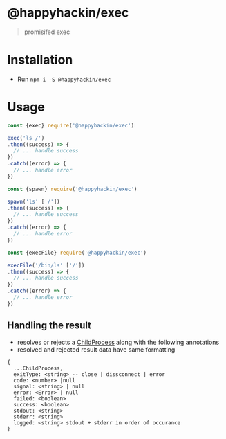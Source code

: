 # @happyhackin/exec
> promisifed exec

# Installation
* Run `npm i -S @happyhackin/exec`

# Usage
``` javascript
const {exec} require('@happyhackin/exec')

exec('ls /')
.then((success) => {
  // ... handle success
})
.catch((error) => {
  // ... handle error
})
```

``` javascript
const {spawn} require('@happyhackin/exec')

spawn('ls' ['/'])
.then((success) => {
  // ... handle success
})
.catch((error) => {
  // ... handle error
})
```

``` javascript
const {execFile} require('@happyhackin/exec')

execFile('/bin/ls' ['/'])
.then((success) => {
  // ... handle success
})
.catch((error) => {
  // ... handle error
})
```

## Handling the result
* resolves or rejects a [ChildProcess](https://nodejs.org/api/child_process.html#child_process_class_childprocess) along with the following annotations
* resolved and rejected result data have same formatting
```
{
  ...ChildProcess,
  exitType: <string> -- close | dissconnect | error
  code: <number> |null
  signal: <string> | null
  error: <Error> | null
  failed: <boolean> 
  success: <boolean>
  stdout: <string> 
  stderr: <string>
  logged: <string> stdout + stderr in order of occurance
}
```
